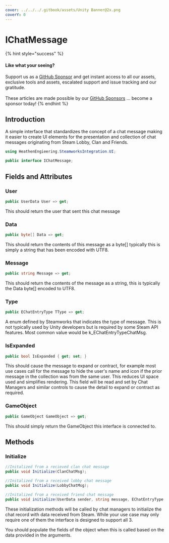 ```yaml
---
cover: ../../../.gitbook/assets/Unity Banner@2x.png
coverY: 0
---
```


# IChatMessage

{% hint style="success" %}
#### Like what your seeing?

Support us as a [GitHub Sponsor](../../../become-a-sponsor/) and get instant access to all our assets, exclusive tools and assets, escalated support and issue tracking and our gratitude.\
\
These articles are made possible by our [GitHub Sponsors](../../../become-a-sponsor/) ... become a sponsor today!
{% endhint %}

## &#x20;Introduction

A simple interface that standardizes the concept of a chat message making it easier to create UI elements for the presentation and collection of chat messages originating from Steam Lobby, Clan and Friends.

```csharp
using HeathenEngieering.SteamworksIntegration.UI;
```

```csharp
public interface IChatMessage;
```

## Fields and Attributes

### User

```csharp
public UserData User => get;
```

This should return the user that sent this chat message

### Data

```csharp
public byte[] Data => get;
```

This should return the contents of this message as a byte\[] typically this is simply a string that has been encoded with UTF8.

### Message

```csharp
public string Message => get;
```

This should return the contents of the message as a string, this is typically the Data byte\[] encoded to UTF8.

### Type

```csharp
public EChatEntryType TType => get;
```

A enum defined by Steamworks that indicates the type of message. This is not typically used by Unity developers but is required by some Steam API features. Most common value would be k\_EChatEntryTypeChatMsg.

### IsExpanded

```csharp
public bool IsExpanded { get; set; }
```

This should cause the message to expand or contract, for example most use cases call for the message to hide the user's name and icon if the prior message in the collection was from the same user. This reduces UI space used and simplifies rendering. This field will be read and set by Chat Managers and similar controls to cause the detail to expand or contract as required.

### GameObject

```csharp
public GameObject GameObject => get;
```

This should simply return the GameObject this interface is connected to.

## Methods

### Initialize

```csharp
//Initalized from a recieved clan chat message
public void Initialize(ClanChatMsg);

//Initalized from a received lobby chat message
public void Initialize(LobbyChatMsg);

//Initalized from a received friend chat message
public void initialize(UserData sender, string message, EChatEntryType type);
```

These initialization methods will be called by chat managers to initialize the chat record with data received from Steam. While your use case may only require one of them the interface is designed to support all 3.

You should populate the fields of the object when this is called based on the data provided in the arguments.

